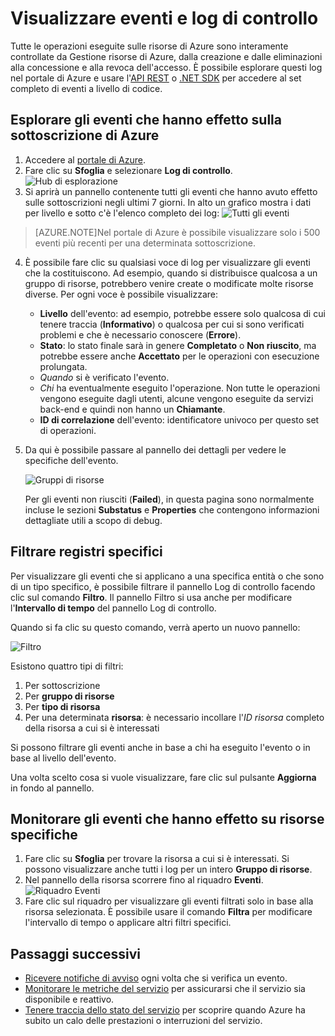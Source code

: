 <properties 
	pageTitle="Visualizzare eventi e log di controllo" 
	description="Informazioni su come visualizzare tutti gli eventi che si verificano nella sottoscrizione di Azure." 
	authors="HaniKN-MSFT" 
	manager="kamrani" 
	editor="" 
	services="azure-portal" 
	documentationCenter="na"/>

<tags 
	ms.service="azure-portal" 
	ms.workload="na" 
	ms.tgt_pltfrm="na" 
	ms.devlang="na" 
	ms.topic="article" 
	ms.date="04/28/2015" 
	ms.author="hanikn"/>

# Visualizzare eventi e log di controllo

Tutte le operazioni eseguite sulle risorse di Azure sono interamente controllate da Gestione risorse di Azure, dalla creazione e dalle eliminazioni alla concessione e alla revoca dell'accesso. È possibile esplorare questi log nel portale di Azure e usare l'[API REST](https://msdn.microsoft.com/library/azure/dn931927.aspx) o [.NET SDK](https://www.nuget.org/packages/Microsoft.Azure.Insights/) per accedere al set completo di eventi a livello di codice.

## Esplorare gli eventi che hanno effetto sulla sottoscrizione di Azure

1. Accedere al [portale di Azure](https://portal.azure.com/).
2. Fare clic su **Sfoglia** e selezionare **Log di controllo**. ![Hub di esplorazione](./media/insights-debugging-with-events/Insights_Browse.png)
3. Si aprirà un pannello contenente tutti gli eventi che hanno avuto effetto sulle sottoscrizioni negli ultimi 7 giorni. In alto un grafico mostra i dati per livello e sotto c'è l'elenco completo dei log: ![Tutti gli eventi](./media/insights-debugging-with-events/Insights_AllEvents.png)

>[AZURE.NOTE]Nel portale di Azure è possibile visualizzare solo i 500 eventi più recenti per una determinata sottoscrizione.

4. È possibile fare clic su qualsiasi voce di log per visualizzare gli eventi che la costituiscono. Ad esempio, quando si distribuisce qualcosa a un gruppo di risorse, potrebbero venire create o modificate molte risorse diverse. Per ogni voce è possibile visualizzare:
    * **Livello** dell'evento: ad esempio, potrebbe essere solo qualcosa di cui tenere traccia (**Informativo**) o qualcosa per cui si sono verificati problemi e che è necessario conoscere (**Errore**). 
    * **Stato**: lo stato finale sarà in genere **Completato** o **Non riuscito**, ma potrebbe essere anche **Accettato** per le operazioni con esecuzione prolungata.
    * *Quando* si è verificato l'evento.
    * *Chi* ha eventualmente eseguito l'operazione. Non tutte le operazioni vengono eseguite dagli utenti, alcune vengono eseguite da servizi back-end e quindi non hanno un **Chiamante**.
    * **ID di correlazione** dell'evento: identificatore univoco per questo set di operazioni.

5. Da qui è possibile passare al pannello dei dettagli per vedere le specifiche dell'evento.
   
    ![Gruppi di risorse](./media/insights-debugging-with-events/Insights_EventDetails.png)

    Per gli eventi non riusciti (**Failed**), in questa pagina sono normalmente incluse le sezioni **Substatus** e **Properties** che contengono informazioni dettagliate utili a scopo di debug.

## Filtrare registri specifici

Per visualizzare gli eventi che si applicano a una specifica entità o che sono di un tipo specifico, è possibile filtrare il pannello Log di controllo facendo clic sul comando **Filtro**. Il pannello Filtro si usa anche per modificare l'**Intervallo di tempo** del pannello Log di controllo.

Quando si fa clic su questo comando, verrà aperto un nuovo pannello:

![Filtro](./media/insights-debugging-with-events/Insights_EventFilter.png)

Esistono quattro tipi di filtri:

1. Per sottoscrizione
2. Per **gruppo di risorse**
3. Per **tipo di risorsa**
4. Per una determinata **risorsa**: è necessario incollare l'*ID risorsa* completo della risorsa a cui si è interessati

Si possono filtrare gli eventi anche in base a chi ha eseguito l'evento o in base al livello dell'evento.

Una volta scelto cosa si vuole visualizzare, fare clic sul pulsante **Aggiorna** in fondo al pannello.

## Monitorare gli eventi che hanno effetto su risorse specifiche

1. Fare clic su **Sfoglia** per trovare la risorsa a cui si è interessati. Si possono visualizzare anche tutti i log per un intero **Gruppo di risorse**.
2. Nel pannello della risorsa scorrere fino al riquadro **Eventi**. ![Riquadro Eventi](./media/insights-debugging-with-events/Insights_EventsTile.png)
3. Fare clic sul riquadro per visualizzare gli eventi filtrati solo in base alla risorsa selezionata. È possibile usare il comando **Filtra** per modificare l'intervallo di tempo o applicare altri filtri specifici.

## Passaggi successivi

* [Ricevere notifiche di avviso](insights-receive-alert-notifications.md) ogni volta che si verifica un evento.
* [Monitorare le metriche del servizio](insights-how-to-customize-monitoring.md) per assicurarsi che il servizio sia disponibile e reattivo.
* [Tenere traccia dello stato del servizio](insights-service-health.md) per scoprire quando Azure ha subito un calo delle prestazioni o interruzioni del servizio.  

<!---HONumber=62-->